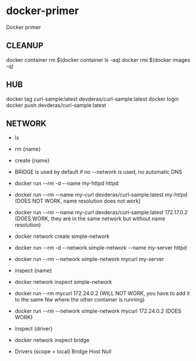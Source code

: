 # docker-primer
Docker primer


## CLEANUP
docker container rm  $(docker container ls -aq)
docker rmi $(docker images -q)


## HUB
docker tag curl-sample:latest devderas/curl-sample:latest
docker login
docker push devderas/curl-sample:latest


## NETWORK
* ls
* rm {name}
* create {name}

* BRIDGE is used by default if no --network is used, no automatic DNS

* docker run --rm -d --name my-httpd httpd
* docker run --rm    --name my-curl devderas/curl-sample:latest my-httpd (DOES NOT WORK, name resolution does not work)
* docker run --rm    --name my-curl devderas/curl-sample:latest 172.17.0.2 (DOES WORK, they are in the same network but without name resolution)

* docker network create simple-network
* docker run --rm -d --network simple-network     --name my-server httpd
* docker run --rm    --network simple-network mycurl     my-server 

* inspect {name}
* docker network inspect simple-network
* docker run --rm mycurl 172.24.0.2 (WILL NOT WORK, you have to add it to the same Nw where the other container is running)
* docker run --rm --network simple-network mycurl 172.24.0.2 (DOES WORK)

* inspect {driver}
* docker network inspect bridge
* Drivers (scope = local)
Bridge
Host
Null
